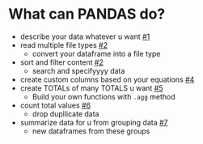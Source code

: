 # What can PANDAS do?

- describe your data whatever u want                    <a href='./1-common-methods.ipynb'>#1 </a>
- read multiple file types                              <a href='./2-types-of-files.ipynb'>#2 </a>
    - convert your dataframe into a file type               
- sort and filter content                               <a href='./3-sorting-and-subsetting.ipynb'>#2 </a>
    - search and specifyyyy data                            
- create custom columns based on your equations         <a href='./4-new-columns.ipynb'>#4 </a>
- create TOTALs of many TOTALS u want                   <a href='./5-summarizing-numerical-data.ipynb'>#5 </a>
    - Build your own functions with `.agg` method 
- count total values                                    <a href='./6-counting-&-remove-duplicates.ipynb'>#6 </a>
    -  drop dupllicate data                             
- summarize data for u from grouping data               <a href='./7-grouped-summaries.ipynb'>#7 </a>
    - new dataframes from these groups                  
